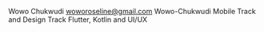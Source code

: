 Wowo Chukwudi
woworoseline@gmail.com
Wowo-Chukwudi
Mobile Track and Design Track
Flutter, Kotlin and UI/UX
